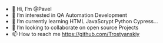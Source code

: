 - 👋 Hi, I’m @Pavel
- 👀 I’m interested in QA Automation Development 
- 🌱 I’m currently learning HTML JavaScrypt Python Cypress...
- 💞️ I’m looking to collaborate on open source Projects
- 📫 How to reach me https://github.com/Trostyanskiy

<!---
Trostyanskiy/Trostyanskiy is a ✨ special ✨ repository because its `README.md` (this file) appears on your GitHub profile.
You can click the Preview link to take a look at your changes.
--->

